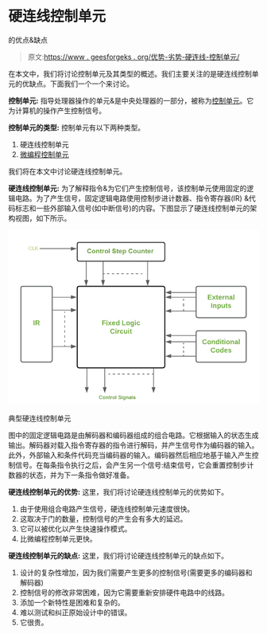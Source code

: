 # 硬连线控制单元

的优点&缺点

> 原文:[https://www . geesforgeks . org/优势-劣势-硬连线-控制单元/](https://www.geeksforgeeks.org/advantages-disadvantages-of-hardwired-control-unit/)

在本文中，我们将讨论控制单元及其类型的概述。我们主要关注的是硬连线控制单元的优缺点。下面我们一个一个来讨论。

**控制单元:**
指导处理器操作的单元&是中央处理器的一部分，被称为[控制单元](https://www.geeksforgeeks.org/introduction-of-control-unit-and-its-design/)。它为计算机的操作产生控制信号。

**控制单元的类型:**
控制单元有以下两种类型。

1.  硬连线控制单元
2.  [微编程控制单元](https://www.geeksforgeeks.org/difference-between-hardwired-and-microprogrammed-control-unit/)

我们将在本文中讨论硬连线控制单元。

**硬连线控制单元:**
为了解释指令&为它们产生控制信号，该控制单元使用固定的逻辑电路。为了产生信号，固定逻辑电路使用控制步进计数器、指令寄存器(IR) &代码标志和一些外部输入信号(如中断信号)的内容。下图显示了硬连线控制单元的架构视图，如下所示。

![](img/48b2d99dc140fb5677e10be31c3f669f.png)

典型硬连线控制单元

图中的固定逻辑电路是由解码器和编码器组成的组合电路。它根据输入的状态生成输出。解码器对载入指令寄存器的指令进行解码，并产生信号作为编码器的输入。此外，外部输入和条件代码充当编码器的输入。编码器然后相应地基于输入产生控制信号。在每条指令执行之后，会产生另一个信号:结束信号，它会重置控制步计数器的状态，并为下一条指令做好准备。

**硬连线控制单元的优势:**
这里，我们将讨论硬连线控制单元的优势如下。

1.  由于使用组合电路产生信号，硬连线控制单元速度很快。
2.  这取决于门的数量，控制信号的产生会有多大的延迟。
3.  它可以被优化以产生快速操作模式。
4.  比微编程控制单元更快。

**硬连线控制单元的缺点:**
这里，我们将讨论硬连线控制单元的缺点如下。

1.  设计的复杂性增加，因为我们需要产生更多的控制信号(需要更多的编码器和解码器)
2.  控制信号的修改非常困难，因为它需要重新安排硬件电路中的线路。
3.  添加一个新特性是困难和复杂的。
4.  难以测试和纠正原始设计中的错误。
5.  它很贵。
